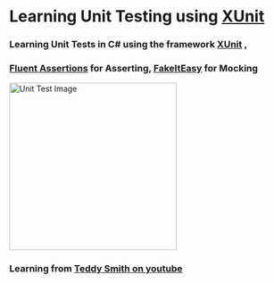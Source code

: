 ﻿# Learning Unit Testing using [XUnit](https://xunit.net/)

### Learning Unit Tests in C# using the framework [XUnit](https://xunit.net/) , 
### [Fluent Assertions](https://fluentassertions.com/) for Asserting, [FakeItEasy](https://fakeiteasy.github.io/) for Mocking

<img width="300" src="https://uploads.toptal.io/blog/image/91302/toptal-blog-image-1434578005589-4e6897ec04cc0b3c7075b9b011ee915c.gif" alt="Unit Test Image">

### Learning from [Teddy Smith on youtube](https://youtube.com/playlist?list=PL82C6-O4XrHeyeJcI5xrywgpfbrqdkQd4)